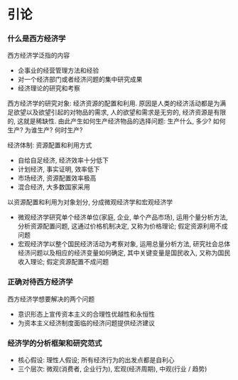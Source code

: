 # 引论

### 什么是西方经济学

西方经济学泛指的内容
- 企事业的经营管理方法和经验
- 对一个经济部门或者经济问题的集中研究成果
- 经济理论的研究和考察

西方经济学的研究对象: 经济资源的配置和利用. 原因是人类的经济活动都是为满足欲望以及欲望引起的对物品的需求, 人的欲望和需求是无穷的, 经济资源是有限的, 这就是稀缺性. 由此产生如何生产经济物品的选择问题: 生产什么, 多少? 如何生产? 为谁生产? 何时生产?

经济体制: 资源配置和利用方式
- 自给自足经济, 经济效率十分低下
- 计划经济, 事实证明, 效率低下
- 市场经济, 资源配置效率极高
- 混合经济, 大多数国家采用

以资源配置和利用为对象划分, 分成微观经济学和宏观经济学
- 微观经济学研究单个经济单位(家庭, 企业, 单个产品市场), 运用个量分析方法, 分析资源配置问题, 这通过价格机制决定, 又称为价格理论; 假定资源利用不成问题
- 宏观经济学以整个国民经济活动为考察对象, 运用总量分析方法, 研究社会总体经济问题以及相应的经济变量如何确定, 其中关键变量是国民收入, 又称为国民收入理论; 假定资源配置不成问题

### 正确对待西方经济学

西方经济学想要解决的两个问题
- 意识形态上宣传资本主义的合理性优越性和永恒性
- 为资本主义经济制度面临的经济问题提供经济建议

### 经济学的分析框架和研究范式

- 核心假设: 理性人假设; 所有经济行为的出发点都是自利心
- 三个层次: 微观(消费者, 企业行为), 宏观(经济周期), 中观(行业 / 趋势)
